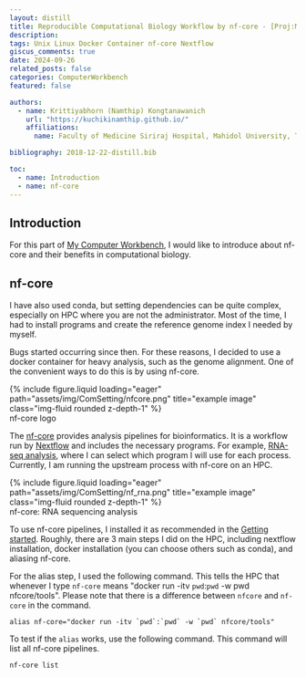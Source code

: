 ```yaml
---
layout: distill
title: Reproducible Computational Biology Workflow by nf-core - [Proj:My Computer Workbench]
description:
tags: Unix Linux Docker Container nf-core Nextflow
giscus_comments: true
date: 2024-09-26
related_posts: false
categories: ComputerWorkbench
featured: false

authors:
  - name: Krittiyabhorn (Namthip) Kongtanawanich
    url: "https://kuchikinamthip.github.io/"
    affiliations:
      name: Faculty of Medicine Siriraj Hospital, Mahidol University, Thailand

bibliography: 2018-12-22-distill.bib

toc:
  - name: Introduction
  - name: nf-core
---
```


## Introduction

For this part of [My Computer Workbench](https://kuchikinamthip.github.io/projects/ComBio), I would like to introduce about nf-core and their benefits in computational biology.

## nf-core

I have also used conda, but setting dependencies can be quite complex, especially on HPC where you are not the administrator. Most of the time, I had to install programs and create the reference genome index I needed by myself.

Bugs started occurring since then. For these reasons, I decided to use a docker container for heavy analysis, such as the genome alignment. One of the convenient ways to do this is by using nf-core.

<div class="row">
    <div class="col-sm mt-3 mt-md-0">
        {% include figure.liquid loading="eager" path="assets/img/ComSetting/nfcore.png" title="example image" class="img-fluid rounded z-depth-1" %}
    </div>
</div>
<div class="caption">
    nf-core logo
</div>

The [nf-core](https://nf-co.re/) provides analysis pipelines for bioinformatics. It is a workflow run by [Nextflow](https://www.nextflow.io/) and includes the necessary programs. For example, [RNA-seq analysis](https://nf-co.re/rnaseq/3.12.0/), where I can select which program I will use for each process. Currently, I am running the upstream process with nf-core on an HPC.

<div class="row">
    <div class="col-sm mt-3 mt-md-0">
        {% include figure.liquid loading="eager" path="assets/img/ComSetting/nf_rna.png" title="example image" class="img-fluid rounded z-depth-1" %}
    </div>
</div>
<div class="caption">
    nf-core: RNA sequencing analysis
</div>

To use nf-core pipelines, I installed it as recommended in the [Getting started](https://nf-co.re/docs/usage/getting_started/introduction/). Roughly, there are 3 main steps I did on the HPC, including nextflow installation, docker installation (you can choose others such as conda), and aliasing nf-core.

For the alias step, I used the following command. This tells the HPC that whenever I type `nf-core` means "docker run -itv `pwd`:`pwd` -w pwd nfcore/tools". Please note that there is a difference between `nfcore` and `nf-core` in the command.

```{bash}
alias nf-core="docker run -itv `pwd`:`pwd` -w `pwd` nfcore/tools"
```

To test if the `alias` works, use the following command. This command will list all nf-core pipelines.

```{bash}
nf-core list
```
